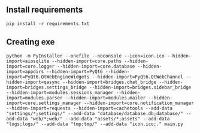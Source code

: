 ## Install requirements

`pip install -r requirements.txt`

## Creating exe

 `python -m PyInstaller --onefile --noconsole --icon=icon.ico --hidden-import=aiosqlite --hidden-import=core.paths --hidden-import=core.logger --hidden-import=core.database --hidden-import=appdirs --hidden-import=PyQt6 --hidden-import=PyQt6.QtWebEngineWidgets --hidden-import=PyQt6.QtWebChannel --hidden-import=qasync --hidden-import=bridges.chat_bridge --hidden-import=bridges.settings_bridge --hidden-import=bridges.sidebar_bridge --hidden-import=modules.sessions_manager --hidden-import=modules.parser --hidden-import=modules.mailer --hidden-import=core.settings_manager --hidden-import=core.notification_manager --hidden-import=requests --hidden-import=cachetools --add-data "settings/*;settings/" --add-data "database/database.db;database/" --add-data "web/*;web/" --add-data "assets/*;assets" --add-data "logs;logs/" --add-data "tmp;tmp/" --add-data "icon.ico;." main.py`
